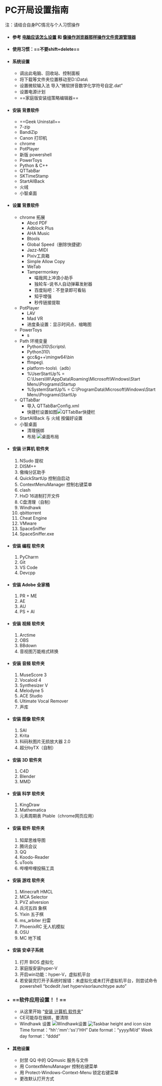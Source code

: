 # PC开局设置指南
注：请结合自身PC情况与个人习惯操作
- #### 参考 [电脑应该怎么设置](https://www.bilibili.com/video/BV1CT4y1e7qR) 和 [像操作浏览器那样操作文件资源管理器](https://www.bilibili.com/video/BV15K4y1N7zu)
- #### 使用习惯：==不要shift+delete==
- #### 系统设置
    - 调出此电脑、回收站、控制面板
    - 将下载等文件夹位置移动至D:\Data\
    - 设置微软输入法 导入“微软拼音数学化学符号自定.dat”
    - 设置电源计划
    - ==家庭版安装组策略编辑器==
- #### 安装 背景软件
    - ==Geek Uninstall==
    - 7-zip
    - BandiZip
    - Canon 打印机
    - chrome
    - PotPlayer
    - 新版 powershell
    - PowerToys
    - Python & C++
    - QTTabBar
    - SKTimeStamp
    - StartAllBack
    - 火绒
    - 小智桌面
- #### 设置 背景软件
    - chrome 拓展
        - Abcd PDF
        - Adblock Plus
        - AHA Music
        - Btools
        - Global Speed（删除快捷键）
        - Jazz-MIDI
        - Pixiv工具箱
        - Simple Allow Copy
        - WeTab
        - Tampermonkey
            - 喵哉网上冲浪小助手
            - 独轮车-说书人自动弹幕发射器
            - 百度贴吧：不登录即可看贴
            - 知乎增强
            - 秒传链接提取
    - PotPlayer
        - LAV
        - Mad VR
        - 进度条设置：显示时间点、缩略图
    - PowerToys
        - s
    - Path 环境变量
        - Python310\Scripts\
        - Python310\
        - gcc&g++\mingw64\bin
        - ffmpeg\
        - platform-tools\（adb）
        - %UserStartUp% = C:\Users\W\AppData\Roaming\Microsoft\Windows\Start Menu\Programs\Startup
        - %SystemStartUp% = C:\ProgramData\Microsoft\Windows\Start Menu\Programs\StartUp
    - QTTabBar
        - 导入 QTTabBarConfig.xml
        - 快捷栏设置如图![QTTabBar快捷栏](./QTTabBar快捷栏.png)
    - StartAllBack 与 火绒 按偏好设置
    - 小智桌面
        - 清理捆绑
        - 布局
        ![桌面布局](./桌面布局.png)
- #### 安装 计算机 软件夹
    1. NSudo 提权
    2. DISM++
    3. 傲梅分区助手
    4. QuickStartUp 控制自启动
    5. ContextMenuManager 控制右键菜单
    6. clash
    7. HxD 16进制打开文件
    8. C盘清理（自制）
    9. Windhawk
    10. qbittorrent
    11. Cheat Engine
    12. VMware
    13. SpaceSniffer
    14. SpaceSniffer.exe
- #### 安装 编程 软件夹
    1. PyCharm
    2. Git
    3. VS Code
    4. Devcpp
- #### 安装 Adobe 全家桶
    1. PR + ME
    2. AE
    3. AU
    4. PS + AI
- #### 安装 视频 软件夹
    1. Arctime
    2. OBS
    3. BBdown
    4. 音视图万能格式转换
- #### 安装 音频 软件夹
    1. MuseScore 3
    2. Vocaloid 4
    3. Synthesizer V
    4. Melodyne 5
    5. ACE Studio
    6. Ultimate Vocal Remover
    7. 声库
- #### 安装 图像 软件夹
    1. SAI
    2. Krita
    3. 科码秋图片无损放大器 2.0
    4. 超分byTX（自制）
- #### 安装 3D 软件夹
    1. C4D
    2. Blender
    3. MMD
- #### 安装 科学 软件夹
    1. KingDraw
    2. Mathematica
    3. 元素周期表 Ptable（chrome网页应用）
- #### 安装 软件 软件夹
    1. 知犀思维导图
    2. 腾讯会议
    3. QQ
    4. Koodo-Reader
    5. uTools
    6. 哔哩哔哩投稿工具
- #### 安装 游戏 软件夹
    1. Minecraft HMCL
    2. MCA Selector
    3. PVZ allversion
    4. 兵河五四 象棋
    5. Yixin 五子棋
    6. ms_arbiter 扫雷
    7. PhoenixRC 无人机模拟
    8. OSU
    9. MC 地下城
- #### 安装 安卓子系统
    1. 打开 BIOS 虚拟化
    3. 家庭版安装hyper-V
    2. 开启win功能：hyper-V，虚拟机平台
    3. 若安装完打开子系统时报错：未虚拟化或未打开虚拟机平台，则尝试命令
        powershell “bcdedit /set hypervisorlaunchtype auto”
- ### ==软件应用设置！！==
    - 从这里开始 “[安装 计算机 软件夹](#安装-计算机-软件夹)”
    - CE可能存在捆绑，要清除
    - Windhawk 设置
        ![Windhawk设置](./Windhawk设置.png)
        ![Taskbar height and icon size](./Taskbar%20height%20and%20icon%20size.png)
        Time format：“hh':'mm':'ss'/'HH”
        Date format：“yyyy/M/d”
        Week day format：“dddd”
- #### 其他设置
    - 封禁 QQ 中的 QQmusic 服务与文件
    - 用 ContextMenuManager 控制右键菜单
    - 用 Protect-Windows-Context-Menu 锁定右键菜单
    - 更改默认打开方式
